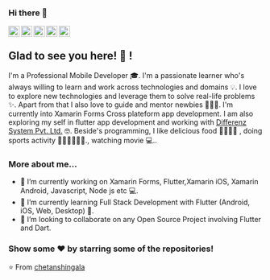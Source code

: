 ### Hi there 👋

<a href="https://twitter.com/chetan98211242?s=08">
  <img align="left" alt="Chetans's Twitter" width="22px" src="https://cdn.jsdelivr.net/npm/simple-icons@v3/icons/twitter.svg" />
</a>
<a href="https://www.linkedin.com/in/chetan-shingala-06b57914b">
  <img align="left" alt="Chetan's Linkdein" width="22px" src="https://cdn.jsdelivr.net/npm/simple-icons@v3/icons/linkedin.svg" />
</a>
<a href="https://github.com/chetanshingala">
  <img align="left" alt="Kishan's Github" width="22px" src="https://cdn.jsdelivr.net/npm/simple-icons@v3/icons/github.svg" />
</a>
<a href="https://stackoverflow.com/users/7516855/chetan">
  <img align="left" alt="Kishan's Stack Overflow" width="22px" src="https://cdn.jsdelivr.net/npm/simple-icons@3.2.0/icons/stackoverflow.svg" />
</a>
<a href="mailto:chetanshingala44@gmail.com">
  <img align="left" alt="Chetan's Mail" width="22px" src="https://cdn.jsdelivr.net/npm/simple-icons@3.2.0/icons/gmail.svg" />
</a>

<br />

## Glad to see you here! 🤩 !

I'm a Professional Mobile Developer 🎓. I'm a passionate learner who's always willing to learn and work across technologies and domains 💡. I love to explore new technologies and leverage them to solve real-life problems ✨. Apart from that I also love to guide and mentor newbies 👨🏻‍💻. I'm currently into Xamarin Forms Cross plateform app development. I am also exploring my self in flutter app development and working with [Differenz System Pvt. Ltd.](https://github.com/differenz-system) 🤓. Beside's programming, I like delicious food 🥗🥩🌮🍣 , doing sports activity 🏃⛹️‍♂️🏋🏼‍♂️., watching movie 💻.. 

### More about me...

- 🔭 I’m currently working on Xamarin Forms, Flutter,Xamarin iOS, Xamarin Android, Javascript, Node js  etc 💻.
- 🌱 I’m currently learning Full Stack Development with Flutter (Android, iOS, Web, Desktop) 🚀.
- 👯 I’m looking to collaborate on any Open Source Project involving Flutter and Dart.

### Show some ❤️ by starring some of the repositories!

⭐️ From [chetanshingala](https://github.com/chetanshingala)

